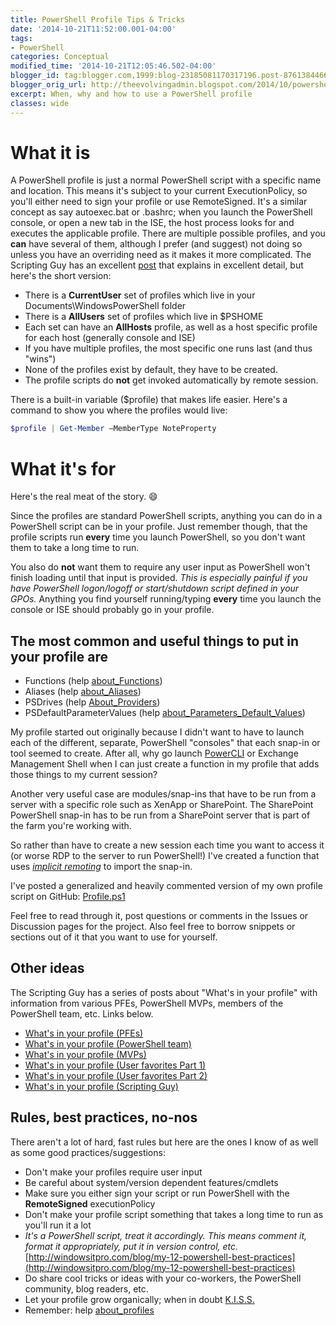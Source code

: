 ```yaml
---
title: PowerShell Profile Tips & Tricks
date: '2014-10-21T11:52:00.001-04:00'
tags:
- PowerShell
categories: Conceptual
modified_time: '2014-10-21T12:05:46.502-04:00'
blogger_id: tag:blogger.com,1999:blog-23185081170317196.post-8761384466274846516
blogger_orig_url: http://theevolvingadmin.blogspot.com/2014/10/powershell-profile-tips-tricks.html
excerpt: When, why and how to use a PowerShell profile
classes: wide
---
```


# What it is

A PowerShell profile is just a normal PowerShell script with a specific name and location. This means it's subject to your current ExecutionPolicy, so you'll either need to sign your profile or use RemoteSigned.
It's a similar concept as say autoexec.bat or .bashrc; when you launch the PowerShell console, or open a new tab in the ISE, the host process looks for and executes the applicable profile.
There are multiple possible profiles, and you **can** have several of them, although I prefer (and suggest) not doing so unless you have an overriding need as it makes it more complicated.
The Scripting Guy has an excellent [post](https://blogs.technet.microsoft.com/heyscriptingguy/2013/01/04/understanding-and-using-powershell-profiles/) that explains in excellent detail, but here's the short version:

* There is a **CurrentUser** set of profiles which live in your Documents\\WindowsPowerShell folder
* There is a **AllUsers** set of profiles which live in $PSHOME
* Each set can have an **AllHosts** profile, as well as a host specific profile for each host (generally console and ISE)
* If you have multiple profiles, the most specific one runs last (and thus "wins")
* None of the profiles exist by default, they have to be created.
* The profile scripts do **not** get invoked automatically by remote session.

There is a built-in variable ($profile) that makes life easier. Here's a command to show you where the profiles would live:

```powershell
$profile | Get-Member –MemberType NoteProperty
```

# What it's for

Here's the real meat of the story. :smile:

Since the profiles are standard PowerShell scripts, anything you can do in a PowerShell script can be in your profile. Just remember though, that the profile scripts run **every** time you launch PowerShell, so you don't want them to take a long time to run.

You also do **not** want them to require any user input as PowerShell won't finish loading until that input is provided. *This is especially painful if you have PowerShell logon/logoff or start/shutdown script defined in your GPOs.*
Anything you find yourself running/typing **every** time you launch the console or ISE should probably go in your profile.

## The most common and useful things to put in your profile are

* Functions (help [about_Functions](https://docs.microsoft.com/en-us/powershell/module/microsoft.powershell.core/about/about_functions))
* Aliases (help [about_Aliases](https://docs.microsoft.com/en-us/powershell/module/microsoft.powershell.core/about/about_aliases))
* PSDrives (help [About_Providers](https://docs.microsoft.com/en-us/powershell/module/microsoft.powershell.core/about/about_providers))
* PSDefaultParameterValues (help [about\_Parameters\_Default_Values](https://docs.microsoft.com/en-us/powershell/module/microsoft.powershell.core/about/about_parameters_default_values))

My profile started out originally because I didn't want to have to launch each of the different, separate, PowerShell "consoles" that each snap-in or tool seemed to create. After all, why go launch [PowerCLI](http://www.vmware.com/go/PowerCLI) or Exchange Management Shell when I can just create a function in my profile that adds those things to my current session?

Another very useful case are modules/snap-ins that have to be run from a server with a specific role such as XenApp or SharePoint. The SharePoint PowerShell snap-in has to be run from a SharePoint server that is part of the farm you're working with.

So rather than have to create a new session each time you want to access it (or worse RDP to the server to run PowerShell!) I've created a function that uses [_implicit remoting_](http://blogs.technet.com/b/heyscriptingguy/archive/2013/09/08/remoting-the-implicit-way.aspx) to import the snap-in.

I've posted a generalized and heavily commented version of my own profile script on GitHub: [Profile.ps1](https://github.com/dsolodow/IndyPoSH/blob/master/Profile.ps1)

Feel free to read through it, post questions or comments in the Issues or Discussion pages for the project. Also feel free to borrow snippets or sections out of it that you want to use for yourself.

## Other ideas

The Scripting Guy has a series of posts about "What's in your profile" with information from various PFEs, PowerShell MVPs, members of the PowerShell team, etc. Links below.

* [What's in your profile (PFEs)](https://blogs.technet.microsoft.com/heyscriptingguy/2014/05/23/whats-in-your-powershell-profile-microsoft-pfes-favorites/)
* [What's in your profile (PowerShell team)](https://blogs.technet.microsoft.com/heyscriptingguy/2014/05/24/whats-in-your-powershell-profile-powershell-team-favorites/)
* [What's in your profile (MVPs)](https://blogs.technet.microsoft.com/heyscriptingguy/2014/05/22/whats-in-your-powershell-profile-powershell-mvps-favorites/)
* [What's in your profile (User favorites Part 1)](https://blogs.technet.microsoft.com/heyscriptingguy/2014/05/20/whats-in-your-powershell-profile-here-are-some-users-favorites/)
* [What's in your profile (User favorites Part 2)](https://blogs.technet.microsoft.com/heyscriptingguy/2014/05/21/whats-in-your-powershell-profile-users-favorites-part-2/)
* [What's in your profile (Scripting Guy)](https://blogs.technet.microsoft.com/heyscriptingguy/2014/05/19/whats-in-your-powershell-profile-here-are-a-few-of-my-favorites/)

## Rules, best practices, no-nos

There aren't a lot of hard, fast rules but here are the ones I know of as well as some good practices/suggestions:

* Don't make your profiles require user input
* Be careful about system/version dependent features/cmdlets
* Make sure you either sign your script or run PowerShell with the **RemoteSigned** executionPolicy
* Don't make your profile script something that takes a long time to run as you'll run it a lot
* _It's a PowerShell script, treat it accordingly. This means comment it, format it appropriately, put it in version control, etc._
  [http://windowsitpro.com/blog/my-12-powershell-best-practices](http://windowsitpro.com/blog/my-12-powershell-best-practices)
* Do share cool tricks or ideas with your co-workers, the PowerShell community, blog readers, etc.
* Let your profile grow organically; when in doubt [K.I.S.S.](https://en.wikipedia.org/wiki/KISS_principle)
* Remember: help [about_profiles](https://docs.microsoft.com/en-us/powershell/module/microsoft.powershell.core/about/about_profiles)
